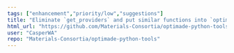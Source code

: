```yaml
---
tags: ["enhancement","priority/low","suggestions"]
title: "Eliminate `get_providers` and put similar functions into `optimade.server.data`"
html_url: "https://github.com/Materials-Consortia/optimade-python-tools/issues/375"
user: "CasperWA"
repo: "Materials-Consortia/optimade-python-tools"
---
```


